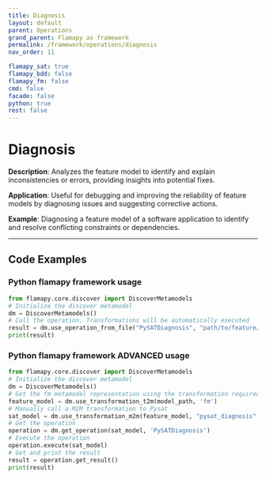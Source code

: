 ```yaml
---
title: Diagnosis
layout: default
parent: Operations
grand_parent: Flamapy as framework
permalink: /framework/operations/diagnosis
nav_order: 11

flamapy_sat: true
flamapy_bdd: false
flamapy_fm: false
cmd: false
facade: false
python: true
rest: false
---
```


# Diagnosis
**Description**: 
Analyzes the feature model to identify and explain inconsistencies or errors, providing insights into potential fixes.

**Application**: 
Useful for debugging and improving the reliability of feature models by diagnosing issues and suggesting corrective actions.

**Example**: 
Diagnosing a feature model of a software application to identify and resolve conflicting constraints or dependencies.

---
## Code Examples

### Python flamapy framework usage
```python
from flamapy.core.discover import DiscoverMetamodels
# Initialize the discover metamodel
dm = DiscoverMetamodels()
# Call the operation. Transformations will be automatically executed
result = dm.use_operation_from_file("PySATDiagnosis", "path/to/feature/model")
print(result)
```
### Python flamapy framework **ADVANCED** usage
```python
from flamapy.core.discover import DiscoverMetamodels
# Initialize the discover metamodel
dm = DiscoverMetamodels()
# Get the fm metamodel representation using the transformation required to get to the fm metamodel
feature_model = dm.use_transformation_t2m(model_path, 'fm')
# Manually call a M2M transformation to Pysat
sat_model = dm.use_transformation_m2m(feature_model, "pysat_diagnosis")
# Get the operation
operation = dm.get_operation(sat_model, 'PySATDiagnosis')
# Execute the operation
operation.execute(sat_model)
# Get and print the result
result = operation.get_result()
print(result)
```
